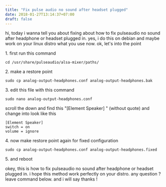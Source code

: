 ```yaml
---
title: "Fix pulse audio no sound after headset plugged"
date: 2018-01-27T13:14:37+07:00
draft: false
---
```


hi, today i wanna tell you about fixing about how to fix pulseaudio no sound after headphone or headset plugged in. yes, i do this on debian and maybe work on your linux distro what you use now. ok, let's into the point
<p>1. first run this command</p>

```
cd /usr/share/pulseaudio/alsa-mixer/paths/
```

<p>2. make a restore point</p>

```
sudo cp analog-output-headphones.conf analog-output-headphones.bak
```

<p>3. edit this file with this command</p>

```
sudo nano analog-output-headphones.conf
```

scroll the down and find this "[Element Speaker] " (without quote) and change into look like this

```
[Element Speaker]
switch = on
volume = ignore
```

<p>4. now make restore point again for fixed configuration</p>

```
sudo cp analog-output-headphones.conf analog-output-headphones.fixed
```

<p>5. and reboot</p>

okey, this is how to fix pulseaudio no sound after headphone or headset plugged in. i hope this method work perfectly on your distro. any question ? leave command below. and i will say thanks ! 
